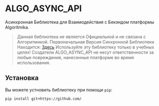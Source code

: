 # ALGO_ASYNC_API

Асинхронная Библиотека для Взаимодействия с Бекэндом платформы Algoritmika.
> Данная библиотека не является Официальной и не связана с Алгоритмикой.
> Первоначальная Версия Синхронной Библиотеки Находится: [Здесь](https://github.com/moontr3/algo_api/)
> Используйте эту библиотеку только в учебных целях! Создатели ALGO_ASYNC_API не несут ответственности за любые повреждения, нанесенные платформе во время использования.

## Установка

Вы можете устновить библиотеку при помощи `pip`:

```bash
pip install git+https://github.com/
```
